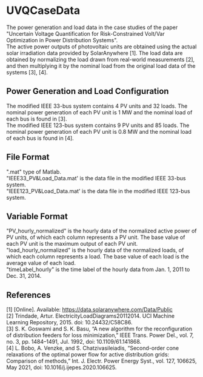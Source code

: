 # UVQCaseData
The power generation and load data in the case studies of the paper "Uncertain Voltage Quantification for Risk-Constrained Volt/Var Optimization in Power Distribution Systems".  
The active power outputs of photovoltaic units are obtained using the actual solar irradiation data provided by SolarAnywhere [1]. The load data are obtained by normalizing the load drawn from real-world measurements [2], and then multiplying it by the nominal load from the original load data of the systems [3], [4].

## Power Generation and Load Configuration
The modified IEEE 33-bus system contains 4 PV units and 32 loads. The nominal power generation of each PV unit is 1 MW and the nominal load of each bus is found in [3].    
The modified IEEE 123-bus system contains 9 PV units and 85 loads. The nominal power generation of each PV unit is 0.8 MW and the nominal load of each bus is found in [4].  

## File Format
".mat" type of Matlab.  
"IEEE33_PV&Load_Data.mat' is the data file in the modified IEEE 33-bus system.  
"IEEE123_PV&Load_Data.mat' is the data file in the modified IEEE 123-bus system.

## Variable Format  
"PV_hourly_normalized" is the hourly data of the normalized active power of PV units, of which each column represents a PV unit. The base value of each PV unit is the maximum output of each PV unit.   
"load_hourly_normalized" is the hourly data of the normalized loads, of which each column represents a load. The base value of each load is the average value of each load.    
"timeLabel_hourly" is the time label of the hourly data from Jan. 1, 2011 to Dec. 31, 2014.  

## References
[1]	[Online]. Available: https://data.solaranywhere.com/Data/Public  
[2]	Trindade, Artur. ElectricityLoadDiagrams20112014. UCI Machine Learning Repository, 2015. doi: 10.24432/C58C86.  
[3]	S. K. Goswami and S. K. Basu, “A new algorithm for the reconfiguration of distribution feeders for loss minimization,” IEEE Trans. Power Del., vol. 7, no. 3, pp. 1484–1491, Jul. 1992, doi: 10.1109/61.141868.  
[4]	L. Bobo, A. Venzke, and S. Chatzivasileiadis, “Second-order cone relaxations of the optimal power flow for active distribution grids: Comparison of methods,” Int. J. Electr. Power Energy Syst., vol. 127, 106625, May 2021, doi: 10.1016/j.ijepes.2020.106625.  


